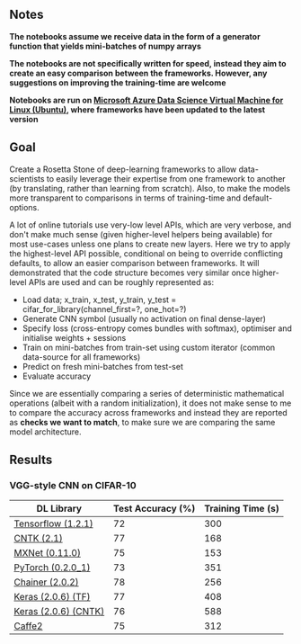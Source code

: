 ## Notes

**The notebooks assume we receive data in the form of a generator function that yields mini-batches of numpy arrays**

**The notebooks are not specifically written for speed, instead they aim to create an easy comparison between the frameworks. However, any suggestions on improving the training-time are welcome**

**Notebooks are run on [Microsoft Azure Data Science Virtual Machine for Linux (Ubuntu)](https://azuremarketplace.microsoft.com/en-us/marketplace/apps/microsoft-ads.linux-data-science-vm-ubuntu?tab=Overview), where frameworks have been updated to the latest version**

## Goal

Create a Rosetta Stone of deep-learning frameworks to allow data-scientists to easily leverage their expertise from one framework to another (by translating, rather than learning from scratch). Also, to make the models more transparent to comparisons in terms of training-time and default-options.

A lot of online tutorials use very-low level APIs, which are very verbose, and don't make much sense (given higher-level helpers being available) for most use-cases unless one plans to create new layers. Here we try to apply the highest-level API possible, conditional on being to override conflicting defaults, to allow an easier comparison between frameworks. It will demonstrated that the code structure becomes very similar once higher-level APIs are used and can be roughly represented as:

- Load data; x_train, x_test, y_train, y_test = cifar_for_library(channel_first=?, one_hot=?)
- Generate CNN symbol (usually no activation on final dense-layer)
- Specify loss (cross-entropy comes bundles with softmax), optimiser and initialise weights + sessions
- Train on mini-batches from train-set using custom iterator (common data-source for all frameworks)
- Predict on fresh mini-batches from test-set
- Evaluate accuracy

Since we are essentially comparing a series of deterministic mathematical operations (albeit with a random initialization), it does not make sense to me to compare the accuracy across frameworks and instead they are reported as **checks we want to match**, to make sure we are comparing the same model architecture. 

## Results

### VGG-style CNN on CIFAR-10

| DL Library                               | Test Accuracy (%) | Training Time (s) |
| ---------------------------------------- | ----------------- | ----------------- |
| [Tensorflow (1.2.1)](Tensorflow_CIFAR.ipynb) | 72                | 300               |
| [CNTK (2.1)](CNTK_CIFAR.ipynb)           | 77                | 168               |
| [MXNet (0.11.0)](MXNet_CIFAR.ipynb)      | 75                | 153               |
| [PyTorch (0.2.0_1)](PyTorch_CIFAR.ipynb) | 73                | 351               |
| [Chainer (2.0.2)](Chainer_CIFAR.ipynb)   | 78                | 256               |
| [Keras (2.0.6) (TF)](Keras_TF_CIFAR.ipynb) | 77                | 408               |
| [Keras (2.0.6) (CNTK)](Keras_CNTK_CIFAR.ipynb) | 76                | 588               |
| [Caffe2](Caffe2_CIFAR.ipynb)             | 75                | 312               |


